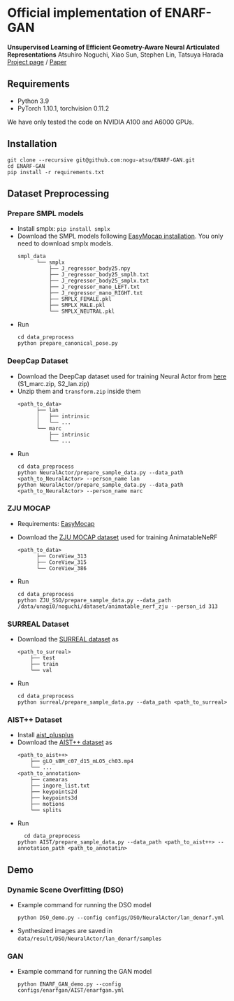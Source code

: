 # Official implementation of ENARF-GAN

**Unsupervised Learning of Efficient Geometry-Aware Neural Articulated Representations**
Atsuhiro Noguchi, Xiao Sun, Stephen Lin, Tatsuya Harada
[Project page](https://nogu-atsu.github.io/ENARF-GAN/) / [Paper](https://nogu-atsu.github.io/ENARF-GAN/)

## Requirements
- Python 3.9
- PyTorch 1.10.1, torchvision 0.11.2

We have only tested the code on NVIDIA A100 and A6000 GPUs.
## Installation
```angular2html
git clone --recursive git@github.com:nogu-atsu/ENARF-GAN.git
cd ENARF-GAN
pip install -r requirements.txt
```

## Dataset Preprocessing
### Prepare SMPL models
- Install smplx: `pip install smplx`
- Download the SMPL models
  following [EasyMocap installation](https://github.com/zju3dv/EasyMocap/blob/master/doc/installation.md). You only need to download smplx models.
  ```
  smpl_data
        └── smplx
            ├── J_regressor_body25.npy
            ├── J_regressor_body25_smplh.txt
            ├── J_regressor_body25_smplx.txt 
            ├── J_regressor_mano_LEFT.txt 
            ├── J_regressor_mano_RIGHT.txt
            ├── SMPLX_FEMALE.pkl
            ├── SMPLX_MALE.pkl
            └── SMPLX_NEUTRAL.pkl
  ```
- Run
  ```
  cd data_preprocess
  python prepare_canonical_pose.py
  ```

### DeepCap Dataset
- Download the DeepCap dataset used for training Neural Actor from [here](https://vcai.mpi-inf.mpg.de/projects/NeuralActor/) (S1_marc.zip, S2_lan.zip)
- Unzip them and `transform.zip` inside them
  ```
  <path_to_data>
        ├── lan
        │   ├── intrinsic
        │   └── ...
        └── marc
            ├── intrinsic
            └── ...
  ```
- Run
  ```
  cd data_preprocess
  python NeuralActor/prepare_sample_data.py --data_path <path_to_NeuralActor> --person_name lan
  python NeuralActor/prepare_sample_data.py --data_path <path_to_NeuralActor> --person_name marc
  ```

### ZJU MOCAP

- Requirements: [EasyMocap](https://github.com/zju3dv/EasyMocap)

- Download the [ZJU MOCAP dataset](https://github.com/zju3dv/animatable_nerf/blob/master/INSTALL.md#zju-mocap-dataset) used for training AnimatableNeRF
  ```
  <path_to_data>
        ├── CoreView_313
        ├── CoreView_315
        └── CoreView_386
  ```
- Run
  ```angular2html
  cd data_preprocess
  python ZJU_SSO/prepare_sample_data.py --data_path /data/unagi0/noguchi/dataset/animatable_nerf_zju --person_id 313 
  ```


### SURREAL Dataset
- Download the [SURREAL dataset](https://github.com/gulvarol/surreal) as
  ```
  <path_to_surreal>
      ├── test
      ├── train
      └── val
  ```
- Run
  ```
  cd data_preprocess
  python surreal/prepare_sample_data.py --data_path <path_to_surreal>
  ```

### AIST++ Dataset
- Install [aist_plusplus](https://github.com/google/aistplusplus_api/)
- Download the [AIST++ dataset](https://google.github.io/aistplusplus_dataset/) as
  ```
  <path_to_aist++>
      ├── gLO_sBM_c07_d15_mLO5_ch03.mp4
      └── ...
  <path_to_annotation>
      ├── camearas
      ├── ingore_list.txt
      ├── keypoints2d
      ├── keypoints3d
      ├── motions
      └── splits
  ```
- Run
  ```
    cd data_preprocess
  python AIST/prepare_sample_data.py --data_path <path_to_aist++> --annotation_path <path_to_annotatin>
  ```
## Demo
### Dynamic Scene Overfitting (DSO)
- Example command for running the DSO model
  ```
  python DSO_demo.py --config configs/DSO/NeuralActor/lan_denarf.yml 
  ```
- Synthesized images are saved in `data/result/DSO/NeuralActor/lan_denarf/samples`

### GAN
- Example command for running the GAN model
  ```
  python ENARF_GAN_demo.py --config configs/enarfgan/AIST/enarfgan.yml
  ```